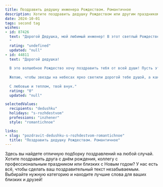 ```yaml
---
title: Поздравить дедушку инженера Рождеством. Романтичное
description: Хотите поздравить дедушку Рождеством или другим праздником? Наш ИИ создаст незабываемое поздравление, а вы обязательно выделитесь среди других.  
date: 2024-10-01
tags: second tag
wishes:
- id: 87426
  text: "Дорогой Дедушка, мой любимый инженер! В этот светлый Рождественский вечер, когда звезды особенно ярко светятся, я хочу сказать тебе, как сильно тебя люблю. Твоя душа, такая же крепкая и надежная, как творения твоих рук,  пронизана теплом и нежностью.  Пусть Рождественская звезда озарит твой путь счастьем и уютом, а этот праздник наполнит твое сердце безграничной радостью и любовью.  С Рождеством!
  "
  rating: "undefined"
  updated: "null"
- id: 44811
  text: "Дорогой дедушка!
  
  В это волшебное Рождество хочу поздравить тебя от всей души! Пусть этот особенный день принесет непередаваемую радость и уют в твою жизнь. Как настоящий инженер, ты всегда создавал крепкие отношения и стройные планы, и именно благодаря твоей мудрости и заботе мы можем наслаждаться каждым мгновением вместе.
  
  Желаю, чтобы звезды на небесах ярко светили дорогой тебе душой, а каждый миг был наполнен счастьем и любовью. Пусть рядом будут близкие, а в сердце – тепло и свет, как в ярком рождественском свете.
  
  С любовью и теплом, твой внук."
  rating: "0"
  updated: "null"

selectedValues:
  recipients: "dedushku"
  holidays: "s-rozhdestvom"
  professions: "inzhener"
  style: "romantichnoe"

links:
- slug: "pozdravit-dedushku-s-rozhdestvom-romantichnoe"
  title: "Поздравить дедушку Рождеством. Романтичное"
---
```


Здесь вы найдете отличную подборку поздравлений на любой случай. 
Хотите поздравить друга с днём рождения, коллегу с профессиональным праздником или близких с Новым годом? У нас есть всё, чтобы сделать ваш поздравительный текст незабываемым. Выбирайте нужную категорию и находите лучшие слова для ваших близких и друзей!
